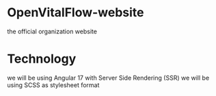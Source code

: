 # OpenVitalFlow-website

the official organization website

# Technology

we will be using Angular 17 with Server Side Rendering (SSR)
we will be using SCSS as stylesheet format
